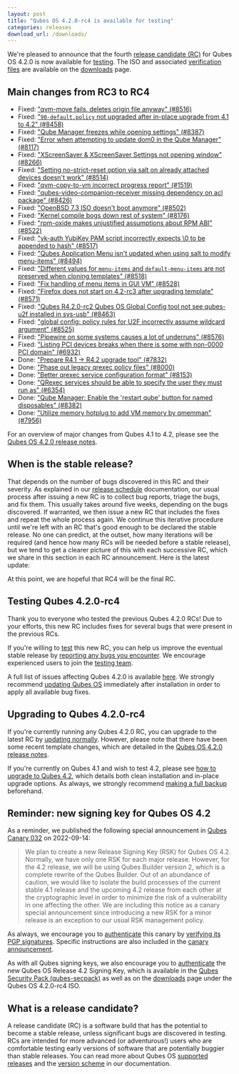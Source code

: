 ```yaml
---
layout: post
title: "Qubes OS 4.2.0-rc4 is available for testing"
categories: releases
download_url: /downloads/
---
```


We're pleased to announce that the fourth [release candidate (RC)](#what-is-a-release-candidate) for Qubes OS 4.2.0 is now available for [testing](/doc/testing/). The ISO and associated [verification files](/security/verifying-signatures/) are available on the [downloads](/downloads/) page.

## Main changes from RC3 to RC4

- Fixed: ["qvm-move fails, deletes origin file anyway" (#8516)](https://github.com/QubesOS/qubes-issues/issues/8516)
- Fixed: ["`90-default.policy` not upgraded after in-place upgrade from 4.1 to 4.2" (#8458)](https://github.com/QubesOS/qubes-issues/issues/8458)
- Fixed: ["Qube Manager freezes while opening settings" (#8387)](https://github.com/QubesOS/qubes-issues/issues/8387)
- Fixed: ["Error when attempting to update dom0 in the Qube Manager" (#8117)](https://github.com/QubesOS/qubes-issues/issues/8117)
- Fixed: ["XScreenSaver & XScreenSaver Settings not opening window" (#8266)](https://github.com/QubesOS/qubes-issues/issues/8266)
- Fixed: ["Setting no-strict-reset option via salt on already attached devices doesn't work" (#8514)](https://github.com/QubesOS/qubes-issues/issues/8514)
- Fixed: ["qvm-copy-to-vm incorrect progress report" (#1519)](https://github.com/QubesOS/qubes-issues/issues/1519)
- Fixed: ["qubes-video-companion-receiver missing dependency on acl package" (#8426)](https://github.com/QubesOS/qubes-issues/issues/8426)
- Fixed: ["OpenBSD 7.3 ISO doesn't boot anymore" (#8502)](https://github.com/QubesOS/qubes-issues/issues/8502)
- Fixed: ["Kernel compile bogs down rest of system" (#8176)](https://github.com/QubesOS/qubes-issues/issues/8176)
- Fixed: ["rpm-oxide makes unjustified assumptions about RPM ABI" (#8522)](https://github.com/QubesOS/qubes-issues/issues/8522)
- Fixed: ["yk-auth YubiKey PAM script incorrectly expects \0 to be appended to hash" (#8517)](https://github.com/QubesOS/qubes-issues/issues/8517)
- Fixed: ["Qubes Application Menu isn't updated when using salt to modify menu-items" (#8494)](https://github.com/QubesOS/qubes-issues/issues/8494)
- Fixed: ["Different values for `menu-items` and `default-menu-items` are not preserved when cloning templates" (#8518)](https://github.com/QubesOS/qubes-issues/issues/8518)
- Fixed: ["Fix handling of menu items in GUI VM" (#8528)](https://github.com/QubesOS/qubes-issues/issues/8528)
- Fixed: ["Firefox does not start on 4.2-rc3 after upgrading template" (#8571)](https://github.com/QubesOS/qubes-issues/issues/8571)
- Fixed: ["Qubes R4.2.0-rc2 Qubes OS Global Config tool not see qubes-u2f installed in sys-usb" (#8463)](https://github.com/QubesOS/qubes-issues/issues/8463)
- Fixed: ["global config: policy rules for U2F incorrectly assume wildcard argument" (#8525)](https://github.com/QubesOS/qubes-issues/issues/8525)
- Fixed: ["Pipewire on some systems causes a lot of underruns" (#8576)](https://github.com/QubesOS/qubes-issues/issues/8576)
- Fixed: ["Listing PCI devices breaks when there is some with non-0000 PCI domain" (#6932)](https://github.com/QubesOS/qubes-issues/issues/6932)
- Done: ["Prepare R4.1 -> R4.2 upgrade tool" (#7832)](https://github.com/QubesOS/qubes-issues/issues/7832)
- Done: ["Phase out legacy qrexec policy files" (#8000)](https://github.com/QubesOS/qubes-issues/issues/8000)
- Done: ["Better qrexec service configuration format" (#8153)](https://github.com/QubesOS/qubes-issues/issues/8153)
- Done: ["QRexec services should be able to specify the user they must run as" (#6354)](https://github.com/QubesOS/qubes-issues/issues/6354)
- Done: ["Qube Manager: Enable the 'restart qube' button for named disposables" (#8382)](https://github.com/QubesOS/qubes-issues/issues/8382)
- Done: ["Utilize memory hotplug to add VM memory by qmemman" (#7956)](https://github.com/QubesOS/qubes-issues/issues/7956)

For an overview of major changes from Qubes 4.1 to 4.2, please see the [Qubes OS 4.2.0 release notes](/doc/releases/4.2/release-notes/).

## When is the stable release?

That depends on the number of bugs discovered in this RC and their severity. As explained in our [release schedule](/doc/version-scheme/#release-schedule) documentation, our usual process after issuing a new RC is to collect bug reports, triage the bugs, and fix them. This usually takes around five weeks, depending on the bugs discovered. If warranted, we then issue a new RC that includes the fixes and repeat the whole process again. We continue this iterative procedure until we're left with an RC that's good enough to be declared the stable release. No one can predict, at the outset, how many iterations will be required (and hence how many RCs will be needed before a stable release), but we tend to get a clearer picture of this with each successive RC, which we share in this section in each RC announcement. Here is the latest update:

At this point, we are hopeful that RC4 will be the final RC.

## Testing Qubes 4.2.0-rc4

Thank you to everyone who tested the previous Qubes 4.2.0 RCs! Due to your efforts, this new RC includes fixes for several bugs that were present in the previous RCs.

If you're willing to [test](/doc/testing/) this new RC, you can help us improve the eventual stable release by [reporting any bugs you encounter](/doc/issue-tracking/). We encourage experienced users to join the [testing team](https://forum.qubes-os.org/t/joining-the-testing-team/5190).

A full list of issues affecting Qubes 4.2.0 is available [here](https://github.com/QubesOS/qubes-issues/issues?q=is%3Aissue+label%3Aaffects-4.2). We strongly recommend [updating Qubes OS](/doc/how-to-update/) immediately after installation in order to apply all available bug fixes.

## Upgrading to Qubes 4.2.0-rc4

If you're currently running any Qubes 4.2.0 RC, you can upgrade to the latest RC by [updating normally](/doc/how-to-update/). However, please note that there have been some recent template changes, which are detailed in the [Qubes OS 4.2.0 release notes](/doc/releases/4.2/release-notes/).

If you're currently on Qubes 4.1 and wish to test 4.2, please see [how to upgrade to Qubes 4.2](/doc/upgrade/4.2/), which details both clean installation and in-place upgrade options. As always, we strongly recommend [making a full backup](/doc/how-to-back-up-restore-and-migrate/) beforehand.

## Reminder: new signing key for Qubes OS 4.2

As a reminder, we published the following special announcement in [Qubes Canary 032](/news/2022/09/14/canary-032/) on 2022-09-14:

> We plan to create a new Release Signing Key (RSK) for Qubes OS 4.2. Normally, we have only one RSK for each major release. However, for the 4.2 release, we will be using Qubes Builder version 2, which is a complete rewrite of the Qubes Builder. Out of an abundance of caution, we would like to isolate the build processes of the current stable 4.1 release and the upcoming 4.2 release from each other at the cryptographic level in order to minimize the risk of a vulnerability in one affecting the other. We are including this notice as a canary special announcement since introducing a new RSK for a minor release is an exception to our usual RSK management policy.

As always, we encourage you to [authenticate](/security/pack/#how-to-obtain-and-authenticate) this canary by [verifying its PGP signatures](/security/verifying-signatures/). Specific instructions are also included in the [canary announcement](/news/2022/09/14/canary-032/).

As with all Qubes signing keys, we also encourage you to [authenticate](/security/verifying-signatures/#how-to-import-and-authenticate-release-signing-keys) the new Qubes OS Release 4.2 Signing Key, which is available in the [Qubes Security Pack (qubes-secpack)](/security/pack/) as well as on the [downloads](/downloads/) page under the Qubes OS 4.2.0-rc4 ISO.

## What is a release candidate?

A release candidate (RC) is a software build that has the potential to become a stable release, unless significant bugs are discovered in testing. RCs are intended for more advanced (or adventurous!) users who are comfortable testing early versions of software that are potentially buggier than stable releases. You can read more about Qubes OS [supported releases](/doc/supported-releases/) and the [version scheme](/doc/version-scheme/) in our documentation.
